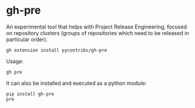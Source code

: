 # gh-pre

An experimental tool that helps with Project Release Engineering, focused on
repository clusters (groups of repositories which need to be released in
particular order).

```shell
gh extension install pycontribs/gh-pre
```

Usage:

```
gh pre
```

It can also be installed and executed as a python module:

```
pip install gh-pre
pre
```
